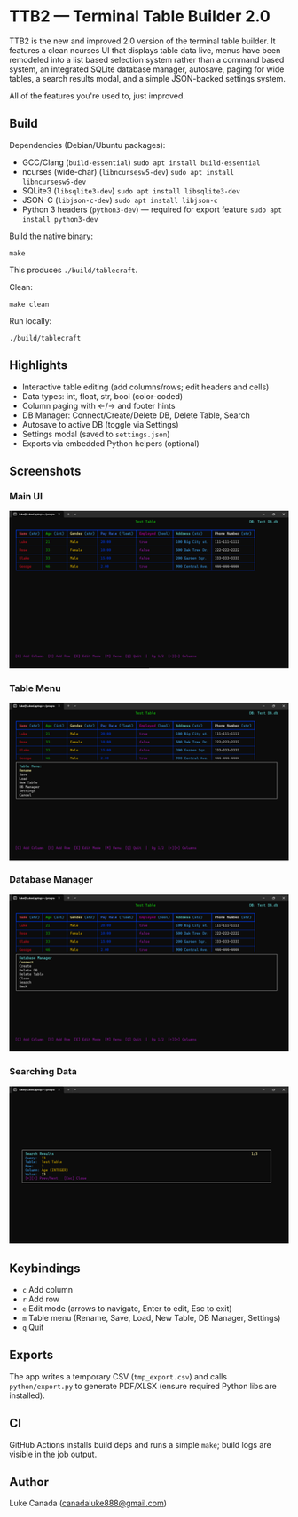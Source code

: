 # TTB2 — Terminal Table Builder 2.0

TTB2 is the new and improved 2.0 version of the terminal table builder. It features a clean ncurses UI that displays table data live, menus have been remodeled into a list based selection system rather than a command based system, an integrated SQLite database manager, autosave, paging for wide tables, a search results modal, and a simple JSON-backed settings system.

All of the features you're used to, just improved.

## Build

Dependencies (Debian/Ubuntu packages):
- GCC/Clang (`build-essential`) 
  `sudo apt install build-essential`
- ncurses (wide-char) (`libncursesw5-dev`) 
  `sudo apt install libncursesw5-dev`
- SQLite3 (`libsqlite3-dev`) 
  `sudo apt install libsqlite3-dev`
- JSON-C (`libjson-c-dev`) 
  `sudo apt install libjson-c`
- Python 3 headers (`python3-dev`) — required for export feature 
  `sudo apt install python3-dev`

Build the native binary:
```
make
```
This produces `./build/tablecraft`.

Clean:
```
make clean
```

Run locally:
```
./build/tablecraft
```

## Highlights
- Interactive table editing (add columns/rows; edit headers and cells)
- Data types: int, float, str, bool (color-coded)
- Column paging with ←/→ and footer hints
- DB Manager: Connect/Create/Delete DB, Delete Table, Search
- Autosave to active DB (toggle via Settings)
- Settings modal (saved to `settings.json`)
- Exports via embedded Python helpers (optional)

## Screenshots

### Main UI

![main_table](assets/main_table.png)

### Table Menu

![table_menu](assets/table_menu.png)

### Database Manager

![db_manager](assets/db_manager.png)

### Searching Data

![search_results](assets/search_results.png)

## Keybindings
- `c` Add column
- `r` Add row
- `e` Edit mode (arrows to navigate, Enter to edit, Esc to exit)
- `m` Table menu (Rename, Save, Load, New Table, DB Manager, Settings)
- `q` Quit

## Exports
The app writes a temporary CSV (`tmp_export.csv`) and calls `python/export.py` to generate PDF/XLSX (ensure required Python libs are installed).

## CI
GitHub Actions installs build deps and runs a simple `make`; build logs are visible in the job output.

## Author
Luke Canada (<canadaluke888@gmail.com>)
